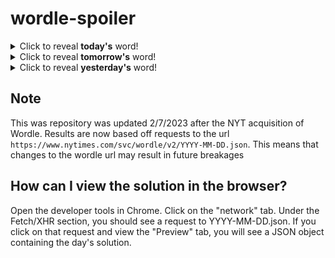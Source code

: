 # wordle-spoiler

<details>
  <summary>Click to reveal <b>today's</b> word!</summary>
  <br>
  <b> donut </b>
</details>

<details>
  <summary>Click to reveal <b>tomorrow's</b> word!</summary>
  <br>
  <b> cower </b>
</details>

<details>
  <summary>Click to reveal <b>yesterday's</b> word!</summary>
  <br>
  <b> windy </b>
</details>

## Note
This was repository was updated 2/7/2023 after the NYT acquisition of Wordle. Results are now based off requests to the url `https://www.nytimes.com/svc/wordle/v2/YYYY-MM-DD.json`. This means that changes to the wordle url may result in future breakages

## How can I view the solution in the browser?
Open the developer tools in Chrome. Click on the "network" tab. Under the Fetch/XHR section, you should see a request to YYYY-MM-DD.json. If you click on that request and view the "Preview" tab, you will see a JSON object containing the day's solution.